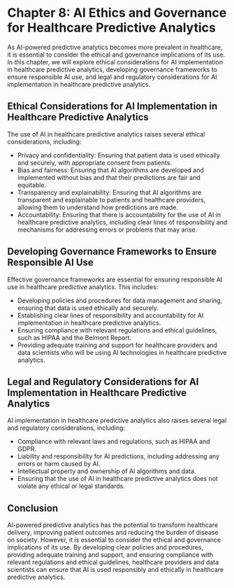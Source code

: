 Chapter 8: AI Ethics and Governance for Healthcare Predictive Analytics
=======================================================================

As AI-powered predictive analytics becomes more prevalent in healthcare, it is essential to consider the ethical and governance implications of its use. In this chapter, we will explore ethical considerations for AI implementation in healthcare predictive analytics, developing governance frameworks to ensure responsible AI use, and legal and regulatory considerations for AI implementation in healthcare predictive analytics.

Ethical Considerations for AI Implementation in Healthcare Predictive Analytics
-------------------------------------------------------------------------------

The use of AI in healthcare predictive analytics raises several ethical considerations, including:

* Privacy and confidentiality: Ensuring that patient data is used ethically and securely, with appropriate consent from patients.
* Bias and fairness: Ensuring that AI algorithms are developed and implemented without bias and that their predictions are fair and equitable.
* Transparency and explainability: Ensuring that AI algorithms are transparent and explainable to patients and healthcare providers, allowing them to understand how predictions are made.
* Accountability: Ensuring that there is accountability for the use of AI in healthcare predictive analytics, including clear lines of responsibility and mechanisms for addressing errors or problems that may arise.

Developing Governance Frameworks to Ensure Responsible AI Use
-------------------------------------------------------------

Effective governance frameworks are essential for ensuring responsible AI use in healthcare predictive analytics. This includes:

* Developing policies and procedures for data management and sharing, ensuring that data is used ethically and securely.
* Establishing clear lines of responsibility and accountability for AI implementation in healthcare predictive analytics.
* Ensuring compliance with relevant regulations and ethical guidelines, such as HIPAA and the Belmont Report.
* Providing adequate training and support for healthcare providers and data scientists who will be using AI technologies in healthcare predictive analytics.

Legal and Regulatory Considerations for AI Implementation in Healthcare Predictive Analytics
--------------------------------------------------------------------------------------------

AI implementation in healthcare predictive analytics also raises several legal and regulatory considerations, including:

* Compliance with relevant laws and regulations, such as HIPAA and GDPR.
* Liability and responsibility for AI predictions, including addressing any errors or harm caused by AI.
* Intellectual property and ownership of AI algorithms and data.
* Ensuring that the use of AI in healthcare predictive analytics does not violate any ethical or legal standards.

Conclusion
----------

AI-powered predictive analytics has the potential to transform healthcare delivery, improving patient outcomes and reducing the burden of disease on society. However, it is essential to consider the ethical and governance implications of its use. By developing clear policies and procedures, providing adequate training and support, and ensuring compliance with relevant regulations and ethical guidelines, healthcare providers and data scientists can ensure that AI is used responsibly and ethically in healthcare predictive analytics.


